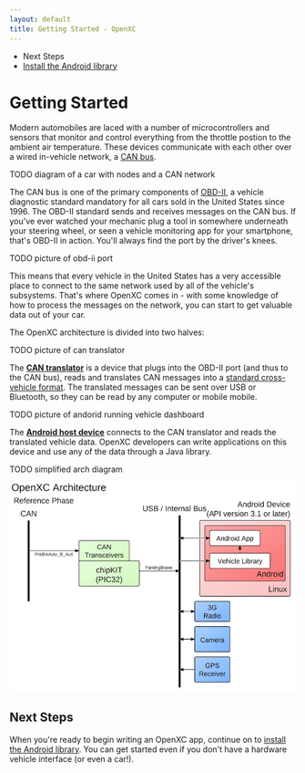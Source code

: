 ```yaml
---
layout: default
title: Getting Started - OpenXC
---
```


<div class="pull-right well span3">
    <ul class="nav nav-list">
        <li class="nav-header">Next Steps</li>
        <li><a href="/getting-started/library-installation.html">
            Install the Android library <i class="icon-arrow-right"></i>
        </a></li>
    </p>
</div>

<div class="page-header">
<h1>Getting Started</h1>
</div>

Modern automobiles are laced with a number of microcontrollers and sensors that
monitor and control everything from the throttle postion to the ambient air
temperature. These devices communicate with each other over a wired in-vehicle
network, a [CAN bus][can].

TODO diagram of a car with nodes and a CAN network

The CAN bus is one of the primary components of [OBD-II][obd2], a vehicle
diagnostic standard mandatory for all cars sold in the United States since 1996.
The OBD-II standard sends and receives messages on the CAN bus. If you've ever
watched your mechanic plug a tool in somewhere underneath your steering wheel,
or seen a vehicle monitoring app for your smartphone, that's OBD-II in action.
You'll always find the port by the driver's knees.

TODO picture of obd-ii port

This means that every vehicle in the United States has a very accessible place
to connect to the same network used by all of the vehicle's subsystems. That's
where OpenXC comes in - with some knowledge of how to process the messages on
the network, you can start to get valuable data out of your car.

The OpenXC architecture is divided into two halves:

TODO picture of can translator

The <a href="/vehicle-interface/index.html">**CAN translator**</a> is a device
that plugs into the OBD-II port (and thus to the CAN bus), reads and translates
CAN messages into a [standard cross-vehicle
format](/vehicle-interface/output-format.html). The translated messages can be
sent over USB or Bluetooth, so they can be read by any computer or mobile
mobile.

TODO picture of andorid running vehicle dashboard

The <a href="/android/index.html">**Android host device**</a> connects to the
CAN translator and reads the translated vehicle data. OpenXC developers can
write applications on this device and use any of the data through a Java
library.

TODO simplified arch diagram

![OpenXC Architecture Diagram](/images/openxc-architecture.jpeg)

[can]: http://en.wikipedia.org/wiki/CAN_bus
[obd2]: http://en.wikipedia.org/wiki/On-board_diagnostics

<div class="page-header">
<h2>Next Steps</h2>
</div>

When you're ready to begin writing an OpenXC app, continue on to
[install the Android library](/android/library-installation.html). You can get
started even if you don't have a hardware vehicle interface (or even a car!).

